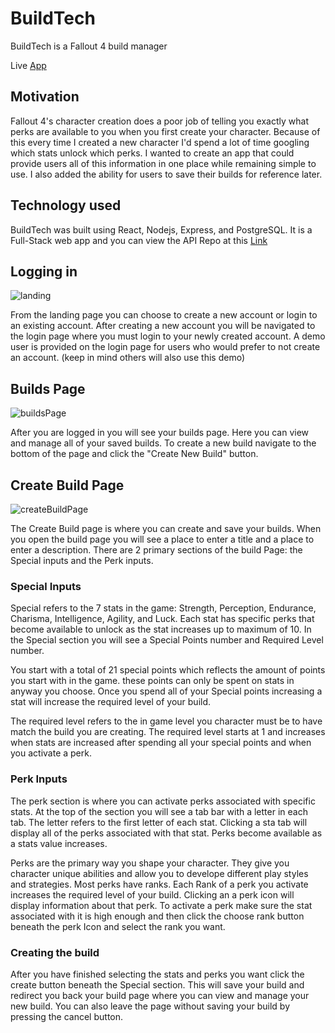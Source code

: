 # BuildTech

BuildTech is a Fallout 4 build manager

Live [App](https://fallout-4-build-manager.now.sh/)

## Motivation

Fallout 4's character creation does a poor job of telling you exactly what perks are available to you when you first create your character. Because of this every time I created a new character I'd spend a lot of time googling which stats unlock which perks. I wanted to create an app that could provide users all of this information in one place while remaining simple to use. I also added the ability for users to save their builds for reference later.

## Technology used

BuildTech was built using React, Nodejs, Express, and PostgreSQL. It is a Full-Stack web app and you can view the API Repo at this [Link](https://github.com/f3ve/build-tech-api)

## Logging in

![landing](https://github.com/f3ve/Build-Tech-Client/blob/master/readMeImgs/landing.png)

From the landing page you can choose to create a new account or login to an existing account. After creating a new account you will be navigated to the login page where you must login to your newly created account. A demo user is provided on the login page for users who would prefer to not create an account. (keep in mind others will also use this demo)

## Builds Page

![buildsPage](https://github.com/f3ve/Build-Tech-Client/blob/master/readMeImgs/buildspage.png)

After you are logged in you will see your builds page. Here you can view and manage all of your saved builds. To create a new build navigate to the bottom of the page and click the "Create New Build" button.

## Create Build Page

![createBuildPage](https://github.com/f3ve/Build-Tech-Client/tree/master/readMeImgs)

The Create Build page is where you can create and save your builds. When you open the build page you will see a place to enter a title and a place to enter a description. There are 2 primary sections of the build Page: the Special inputs and the Perk inputs. 

### Special Inputs

Special refers to the 7 stats in the game: Strength, Perception, Endurance, Charisma, Intelligence, Agility, and Luck. Each stat has specific perks that become available to unlock as the stat increases up to maximum of 10. In the Special section you will see a Special Points number and Required Level number. 

You start with a total of 21 special points which reflects the amount of points you start with in the game. these points can only be spent on stats in anyway you choose. Once you spend all of your Special points increasing a stat will increase the required level of your build. 

The required level refers to the in game level you character must be to have match the build you are creating. The required level starts at 1 and increases when stats are increased after spending all your special points and when you activate a perk.

### Perk Inputs

The perk section is where you can activate perks associated with specific stats. At the top of the section you will see a tab bar with a letter in each tab. The letter refers to the first letter of each stat. Clicking a sta tab will display all of the perks associated with that stat. Perks become available as a stats value increases. 

Perks are the primary way you shape your character. They give you character unique abilities and allow you to develope different play styles and strategies. Most perks have ranks. Each Rank of a perk you activate increases the required level of your build. Clicking an a perk icon will display information about that perk. To activate a perk make sure the stat associated with it is high enough and then click the choose rank button beneath the perk Icon and select the rank you want.

### Creating the build

After you have finished selecting the stats and perks you want click the create button beneath the Special section. This will save your build and redirect you back your build page where you can view and manage your new build. You can also leave the page without saving your build by pressing the cancel button. 

